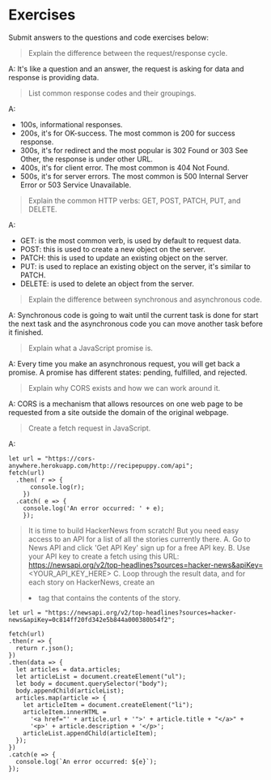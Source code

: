 # Exercises

Submit answers to the questions and code exercises below:

> Explain the difference between the request/response cycle.

A: It's like a question and an answer, the request is asking for data and response is providing data.

> List common response codes and their groupings.

A:
- 100s, informational responses.  
- 200s, it's for OK-success. The most common is 200 for success response.
- 300s, it's for redirect and the most popular is 302 Found or 303 See Other, the response is under other URL.
- 400s, it's for client error. The most common is 404 Not Found.
- 500s, it's for server errors. The most common is 500 Internal Server Error or 503 Service Unavailable.

> Explain the common HTTP verbs: GET, POST, PATCH, PUT, and DELETE.

A:
- GET: is the most common verb, is used by default to request data.
- POST: this is used to create a new object on the server.
- PATCH: this is used to update an existing object on the server.
- PUT: is used to replace an existing object on the server, it's similar to PATCH.
- DELETE: is used to delete an object from the server.

> Explain the difference between synchronous and asynchronous code.

A: Synchronous code is going to wait until the current task is done for start the next task and the asynchronous code you can move another task before it finished.

> Explain what a JavaScript promise is.

A: Every time you make an asynchronous request, you will get back a promise. A promise has different states: pending, fulfilled, and rejected.

> Explain why CORS exists and how we can work around it.

A: CORS is a mechanism that allows resources on one web page to be requested from a site outside the domain of the original webpage.

> Create a fetch request in JavaScript.

A:

```
let url = "https://cors-anywhere.herokuapp.com/http://recipepuppy.com/api";
fetch(url)
  .then( r => {
      console.log(r);
    })
  .catch( e => {
    console.log('An error occurred: ' + e);
    });
```


> It is time to build HackerNews from scratch! But you need easy access to an API for a list of all the stories currently there.
A. Go to News API and click 'Get API Key' sign up for a free API key.
B. Use your API key to create a fetch using this URL: https://newsapi.org/v2/top-headlines?sources=hacker-news&apiKey=<YOUR_API_KEY_HERE>
C. Loop through the result data, and for each story on HackerNews, create an <li> tag that contains the contents of the story.

```
let url = "https://newsapi.org/v2/top-headlines?sources=hacker-news&apiKey=0c814ff20fd342e5b844a000380b54f2";

fetch(url)
.then(r => {
  return r.json();
})
.then(data => {
  let articles = data.articles;
  let articleList = document.createElement("ul");
  let body = document.querySelector("body");
  body.appendChild(articleList);
  articles.map(article => {
    let articleItem = document.createElement("li");
    articleItem.innerHTML =
      '<a href="' + article.url + '">' + article.title + "</a>" +
      '<p>' + article.description + '</p>';
    articleList.appendChild(articleItem);
  });
})
.catch(e => {
  console.log(`An error occurred: ${e}`);
});
```
